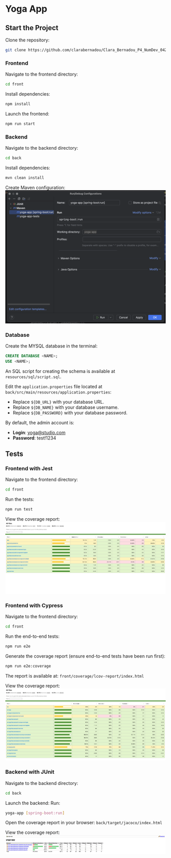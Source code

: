 # Yoga App

## Start the Project

Clone the repository:
```bash
git clone https://github.com/clarabernadou/Clara_Bernadou_P4_NumDev_042024.git
```

### Frontend

Navigate to the frontend directory:
```bash
cd front
```

Install dependencies:
```bash
npm install
```

Launch the frontend:
```bash
npm run start
```

### Backend

Navigate to the backend directory:
```bash
cd back
```

Install dependencies:
```bash
mvn clean install
```

Create Maven configuration:
![Backend configuration](backend-config.png)

### Database

Create the MYSQL database in the terminal:
```sql
CREATE DATABASE <NAME>;
USE <NAME>;
```

An SQL script for creating the schema is available at `resources/sql/script.sql`.

Edit the `application.properties` file located at `back/src/main/resources/application.properties`:
- Replace `${DB_URL}` with your database URL.
- Replace `${DB_NAME}` with your database username.
- Replace `${DB_PASSWORD}` with your database password.

By default, the admin account is:
- **Login**: yoga@studio.com
- **Password**: test!1234

## Tests

### Frontend with Jest

Navigate to the frontend directory:
```bash
cd front
```

Run the tests:
```bash
npm run test
```

View the coverage report:
![Frontend Jest Coverage Report](frontend-jest-coverage.png)

### Frontend with Cypress

Navigate to the frontend directory:
```bash
cd front
```

Run the end-to-end tests:
```bash
npm run e2e
```

Generate the coverage report (ensure end-to-end tests have been run first):
```bash
npm run e2e:coverage
```

The report is available at:
`front/coverage/lcov-report/index.html`

View the coverage report:
![Frontend Cypress Coverage Report](frontend-cypress-coverage.png)

### Backend with JUnit

Navigate to the backend directory:
```bash
cd back
```

Launch the backend:
Run:
```bash
yoga-app [spring-boot:run]
```

Open the coverage report in your browser:
`back/target/jacoco/index.html`

View the coverage report:
![Backend Coverage Report](backend-coverage.png)